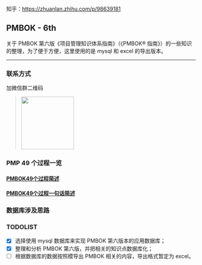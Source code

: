 知乎：https://zhuanlan.zhihu.com/p/98639181

## PMBOK - 6th
关于 PMBOK 第六版《项目管理知识体系指南》（《PMBOK® 指南》）的一些知识的整理，为了便于方便，这里使用的是 mysql 和 excel 的导出版本。

---

### 联系方式
加微信群二维码
> <img src="/pics/README/001-磐石如丝微信二维码.png" width="140" height="140" align=center></img>


### PMP 49 个过程一览
#### [PMBOK49个过程简述](/PMBOK49个过程简述.md)
#### [PMBOK49个过程一句话简述](/PMBOK49个过程一句话简述.html)

### 数据库涉及思路



### TODOLIST
- [X] 选择使用 mysql 数据库来实现 PMBOK 第六版本的应用数据库；
- [X] 整理和分析 PMBOK 第六版，并把相关的知识点数据库化；
- [ ] 根据数据库的数据按照模导出 PMBOK 相关的内容，导出格式暂定为 excel。
